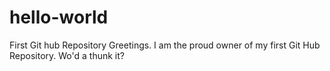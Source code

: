 # hello-world
First Git hub Repository
Greetings. I am the proud owner of my first Git Hub Repository. Wo'd a thunk it?
